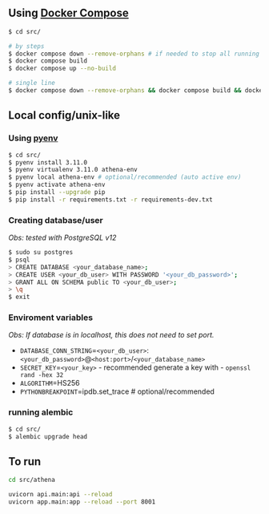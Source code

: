 ## Using [Docker Compose](https://docs.docker.com/compose/)
```bash
$ cd src/

# by steps
$ docker compose down --remove-orphans # if needed to stop all running containers
$ docker compose build
$ docker compose up --no-build

# single line
$ docker compose down --remove-orphans && docker compose build && docker compose up --no-build
```
## Local config/unix-like

### Using [pyenv](https://github.com/pyenv/pyenv-installer)

```bash
$ cd src/
$ pyenv install 3.11.0
$ pyenv virtualenv 3.11.0 athena-env
$ pyenv local athena-env # optional/recommended (auto active env)
$ pyenv activate athena-env
$ pip install --upgrade pip
$ pip install -r requirements.txt -r requirements-dev.txt
```

### Creating database/user

*Obs: tested with PostgreSQL v12*

```bash
$ sudo su postgres
$ psql
> CREATE DATABASE <your_database_name>;
> CREATE USER <your_db_user> WITH PASSWORD '<your_db_password>';
> GRANT ALL ON SCHEMA public TO <your_db_user>;
> \q
$ exit
```

### Enviroment variables
*Obs: If database is in localhost, this does not need to set port.*

* `DATABASE_CONN_STRING`=`<your_db_user>`:`<your_db_password>`@`<host:port>`/`<your_database_name>`
* `SECRET_KEY`=`<your_key>` - recommended generate a key with - `openssl rand -hex 32`
* `ALGORITHM`=HS256
* `PYTHONBREAKPOINT`=ipdb.set_trace # optional/recommended

### running alembic
```bash
$ cd src/
$ alembic upgrade head
```

## To run

```bash
cd src/athena

uvicorn api.main:api --reload
uvicorn app.main:app --reload --port 8001
```